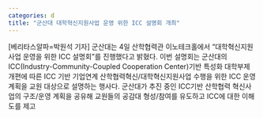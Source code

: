 ```yaml
---
categories: d
title: "군산대 대학혁신지원사업 운영 위한 ICC 설명회 개최"
---
```

[베리타스알파=박원석 기자] 군산대는 4일 산학협력관 이노테크홀에서 “대학혁신지원사업 운영을 위한 ICC 설명회”를 진행했다고 밝혔다. 이번 설명회는 군산대의 ICC(Industry-Community-Coupled Cooperation Center)기반 특성화 대학부제 개편에 따른 ICC 기반 기업연계 산학협력혁신/대학혁신지원사업 수행을 위한 ICC 운영 계획을 교원 대상으로 설명하는 행사다. 군산대가 추진 중인 ICC기반 산학협력 혁신사업의 구조/운영 계획을 공유해 교원들의 공감대 형성/참여를 유도하고 ICC에 대한 이해도를 제고